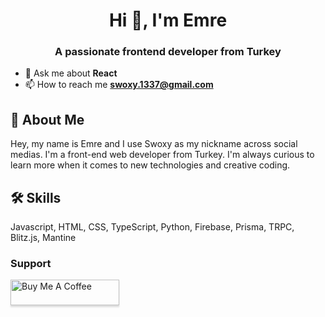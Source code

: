 <h1 align="center">Hi 👋, I'm Emre</h1>
<h3 align="center">A passionate frontend developer from Turkey</h3>

- 💬 Ask me about **React**
- 📫 How to reach me **swoxy.1337@gmail.com**

## 🚀 About Me
Hey, my name is Emre and I use Swoxy as my nickname across social medias. I'm a front-end web developer from Turkey. I'm always curious to learn more when it comes to new technologies and creative coding.

## 🛠 Skills
Javascript, HTML, CSS, TypeScript, Python, Firebase, Prisma, TRPC, Blitz.js, Mantine


<h3 align="left">Support</h3>
<a href="https://www.buymeacoffee.com/swoxy" target="_blank"><img src="https://www.buymeacoffee.com/assets/img/custom_images/orange_img.png" alt="Buy Me A Coffee" style="height: 41px !important;width: 174px !important;box-shadow: 0px 3px 2px 0px rgba(190, 190, 190, 0.5) !important;-webkit-box-shadow: 0px 3px 2px 0px rgba(190, 190, 190, 0.5) !important;" ></a>
